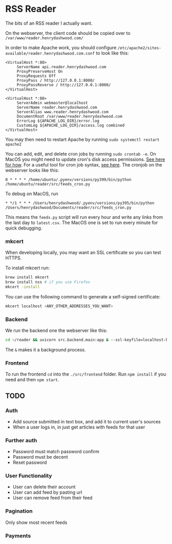 # RSS Reader

The bits of an RSS reader I actually want.

On the webserver, the client code should be copied over to `/var/www/reader.henrydashwood.com/`

In order to make Apache work, you should configure `/etc/apache2/sites-available/reader.henrydashwood.com.conf` to look like this:

```
<VirtualHost *:80>
     ServerName api.reader.henrydashwood.com
     ProxyPreserveHost On
     ProxyRequests Off
     ProxyPass / http://127.0.0.1:8000/
     ProxyPassReverse / http://127.0.0.1:8000/
</VirtualHost>

<VirtualHost *:80>
     ServerAdmin webmaster@localhost
     ServerName reader.henrydashwood.com
     ServerAlias www.reader.henrydashwood.com
     DocumentRoot /var/www/reader.henrydashwood.com
     ErrorLog ${APACHE_LOG_DIR}/error.log
     CustomLog ${APACHE_LOG_DIR}/access.log combined
</VirtualHost>
```

You may then need to restart Apache by running `sudo systemctl restart apache2`

You can add, edit, and delete cron jobs by running `sudo crontab -e`. On MacOS you might need to update cron's disk access permissions. [See here for how](https://dccxi.com/posts/crontab-not-working-catalina/). For a useful tool for cron job syntax, [see here](https://crontab.guru). The cronjob on the webserver looks like this:

```
0 * * * * /home/ubuntu/.pyenv/versions/py399/bin/python /home/ubuntu/reader/src/feeds_cron.py
```

To debug on MacOS, run

```
* */1 * * * /Users/henrydashwood/.pyenv/versions/py395/bin/python /Users/henrydashwood/Documents/reader/src/feeds_cron.py
```

This means the `feeds.py` script will run every hour and write any links from the last day to `latest.csv`. The MacOS one is set to run every minute for quick debugging.

### mkcert

When developing locally, you may want an SSL certificate so you can test HTTPS.

To install mkcert run:

```zsh
brew install mkcert
brew install nss # if you use Firefox
mkcert -install
```

You can use the following command to generate a self-signed certificate:

```zsh
mkcert localhost <ANY_OTHER_ADDRESSES_YOU_WANT>
```

### Backend

We run the backend one the webserver like this:

```zsh
cd ~/reader && uvicorn src.backend.main:app & --ssl-keyfile=localhost-key.pem --ssl-certfile=localhost.pem
```

The `&` makes it a background process.

### Frontend

To run the frontend `cd` into the `./src/frontend` folder. Run `npm install` if you need and then `npm start`.

## TODO

### Auth

- Add source submitted in text box, and add it to current user's sources
- When a user logs in, in just get articles with feeds for that user

### Further auth

- Password must match password confirm
- Password must be decent
- Reset password

### User Functionality

- User can delete their account
- User can add feed by pasting url
- User can remove feed from their feed

### Pagination

Only show most recent feeds

### Payments
